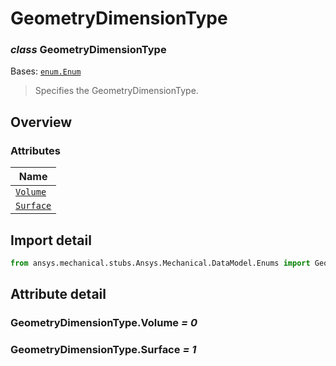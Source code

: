 # GeometryDimensionType

<a id="GeometryDimensionType"></a>

### *class* GeometryDimensionType

Bases: [`enum.Enum`](https://docs.python.org/3/library/enum.html#enum.Enum)

> Specifies the GeometryDimensionType.

> <!-- !! processed by numpydoc !! -->

<a id="overview"></a>

## Overview

### Attributes

| Name |
| --------------------------------------------------------------------------- |
| [`Volume`](../../../ACT/Automation/Mechanical/Results/Volume.md#Volume) |
| [`Surface`](../../../ACT/Automation/Mechanical/Surface.md#Surface) |

<a id="import-detail"></a>

## Import detail

```python
from ansys.mechanical.stubs.Ansys.Mechanical.DataModel.Enums import GeometryDimensionType
```

<a id="attribute-detail"></a>

## Attribute detail

<a id="GeometryDimensionType.Volume"></a>

### GeometryDimensionType.Volume *= 0*

<a id="GeometryDimensionType.Surface"></a>

### GeometryDimensionType.Surface *= 1*
